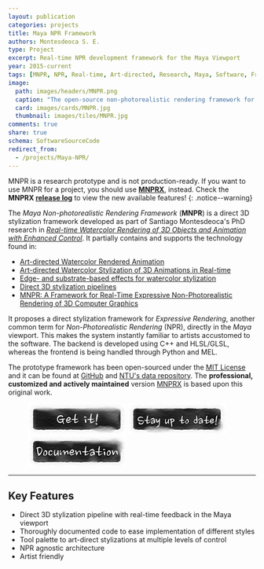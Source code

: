 ```yaml
---
layout: publication
categories: projects
title: Maya NPR Framework
authors: Montesdeoca S. E.
type: Project
excerpt: Real-time NPR development framework for the Maya Viewport
year: 2015-current
tags: [MNPR, NPR, Real-time, Art-directed, Research, Maya, Software, Framework]
image:
  path: images/headers/MNPR.png
  caption: "The open-source non-photorealistic rendering framework for Maya"
  card: images/cards/MNPR.jpg
  thumbnail: images/tiles/MNPR.jpg
comments: true
share: true
schema: SoftwareSourceCode
redirect_from:
  - /projects/Maya-NPR/
---
```


MNPR is a research prototype and is not production-ready. If you want to use MNPR for a project, you should use [**MNPRX**](/software/MNPRX/), instead. Check the **MNPRX [release log](/software/MNPRX/release-log)** to view the new available features!
{: .notice--warning}

The _Maya Non-photorealistic Rendering Framework_ (**MNPR**) is a direct 3D stylization framework developed as part of Santiago Montesdeoca's PhD research in [_Real-time Watercolor Rendering of 3D Objects and Animation with Enhanced Control_](/articles/Real-time-watercolor-rendering-of-3D-objects-and-animation-with-enhanced-control/). It partially contains and supports the technology found in:

* [Art-directed Watercolor Rendered Animation](/articles/Art-directed-Watercolor-Rendered-Animation)
* [Art-directed Watercolor Stylization of 3D Animations in Real-time](/articles/Art-directed-watercolor-stylization-of-3D-animations-in-real-time)
* [Edge- and substrate-based effects for watercolor stylization](/articles/Edge-and-substrate-based-effects-for-watercolor-stylization/)
* [Direct 3D stylization pipelines](/articles/Direct-3D-stylization-pipelines/)
* [MNPR: A Framework for Real-Time Expressive Non-Photorealistic Rendering of 3D Computer Graphics](/articles/MNPR)

It proposes a direct stylization framework for _Expressive Rendering_, another common term for _Non-Photorealistic Rendering_ (NPR), directly in the _Maya_ viewport. This makes the system instantly familiar to artists accustomed to the software. The backend is developed using C++ and HLSL/GLSL, whereas the frontend is being handled through Python and MEL. 

The prototype framework has been open-sourced under the [MIT License](https://opensource.org/licenses/MIT) and it can be found at [GitHub](https://github.com/semontesdeoca/MNPR) and [NTU's data repository](https://doi.org/10.21979/N9/KU4B6S). The **professional, customized and actively maintained** version [MNPRX](/software/MNPRX/) is based upon this original work.

<!-- Links to Sign Up and Documentation -->
<figure class="pull-center">
  <a href="https://github.com/semontesdeoca/MNPR/releases/latest"><img src="/images/buttons/mnprx_getIt.jpg" alt="image"></a>
	<a href="https://goo.gl/forms/dHDqfQsqY2wuVwXt1"><img src="/images/buttons/mnprx_stayUpToDate.jpg" alt="image"></a>
  <a href="https://mnpr.artineering.io/"><img src="/images/buttons/mnprx_documentation.jpg" alt="image"></a>
</figure>

------------------------

## Key Features

* Direct 3D stylization pipeline with real-time feedback in the Maya viewport
* Thoroughly documented code to ease implementation of different styles
* Tool palette to art-direct stylizations at multiple levels of control
* NPR agnostic architecture
* Artist friendly
